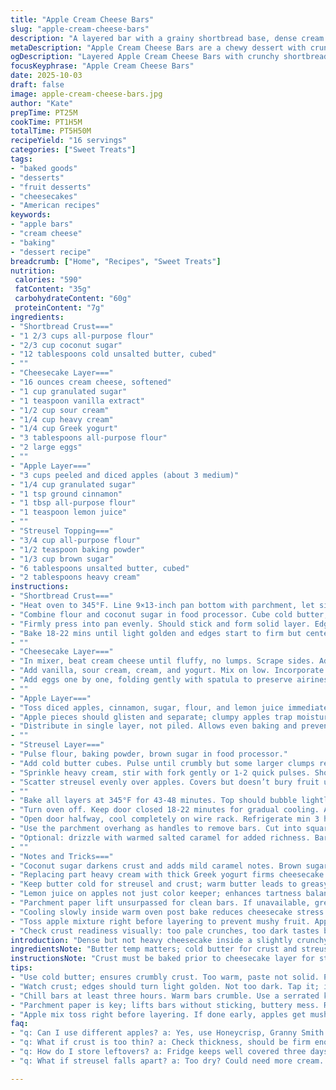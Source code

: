 ```yaml
---
title: "Apple Cream Cheese Bars"
slug: "apple-cream-cheese-bars"
description: "A layered bar with a grainy shortbread base, dense cream cheese filling, tart-spiced apples, and a crumbly streusel topping. Crunch meets creamy. The crust’s edges golden brown, the apples tender but holding shape, streusel clumps slightly sticky from cream. Cook and chill thoroughly to slice clean bars. Parchment paper saves the scrape; lemon juice on apples keeps color. Brown sugar swapped for coconut sugar for deeper flavor. Heavy cream cut by ¼ cup replaced with Greek yogurt for tang and slight firmness. Watch crust color; butter temperature affects crumb. Timing is guideline, trust the golden cues and crackly streusel."
metaDescription: "Apple Cream Cheese Bars are a chewy dessert with crunchy textures and tangy apple layers. A perfect balance of flavors and textures."
ogDescription: "Layered Apple Cream Cheese Bars with crunchy shortbread and creamy filling. Delicious mix of tangy flavors and textures."
focusKeyphrase: "Apple Cream Cheese Bars"
date: 2025-10-03
draft: false
image: apple-cream-cheese-bars.jpg
author: "Kate"
prepTime: PT25M
cookTime: PT1H5M
totalTime: PT5H50M
recipeYield: "16 servings"
categories: ["Sweet Treats"]
tags:
- "baked goods"
- "desserts"
- "fruit desserts"
- "cheesecakes"
- "American recipes"
keywords:
- "apple bars"
- "cream cheese"
- "baking"
- "dessert recipe"
breadcrumb: ["Home", "Recipes", "Sweet Treats"]
nutrition: 
 calories: "590"
 fatContent: "35g"
 carbohydrateContent: "60g"
 proteinContent: "7g"
ingredients:
- "Shortbread Crust==="
- "1 2/3 cups all-purpose flour"
- "2/3 cup coconut sugar"
- "12 tablespoons cold unsalted butter, cubed"
- ""
- "Cheesecake Layer==="
- "16 ounces cream cheese, softened"
- "1 cup granulated sugar"
- "1 teaspoon vanilla extract"
- "1/2 cup sour cream"
- "1/4 cup heavy cream"
- "1/4 cup Greek yogurt"
- "3 tablespoons all-purpose flour"
- "2 large eggs"
- ""
- "Apple Layer==="
- "3 cups peeled and diced apples (about 3 medium)"
- "1/4 cup granulated sugar"
- "1 tsp ground cinnamon"
- "1 tbsp all-purpose flour"
- "1 teaspoon lemon juice"
- ""
- "Streusel Topping==="
- "3/4 cup all-purpose flour"
- "1/2 teaspoon baking powder"
- "1/3 cup brown sugar"
- "6 tablespoons unsalted butter, cubed"
- "2 tablespoons heavy cream"
instructions:
- "Shortbread Crust==="
- "Heat oven to 345°F. Line 9×13-inch pan bottom with parchment, let sides overhang for easy lift."
- "Combine flour and coconut sugar in food processor. Cube cold butter; pulse until mixture resembles coarse crumbs, pea-sized clusters fine."
- "Firmly press into pan evenly. Should stick and form solid layer. Edge thickness crucial; too thin leads to soggy bar bottom."
- "Bake 18-22 mins until light golden and edges start to firm but center still soft. Tap surface, it should yield but not collapse."
- ""
- "Cheesecake Layer==="
- "In mixer, beat cream cheese until fluffy, no lumps. Scrape sides. Add sugar, blend thoroughly."
- "Add vanilla, sour cream, cream, and yogurt. Mix on low. Incorporate flour, mix just till no flour streaks remain."
- "Add eggs one by one, folding gently with spatula to preserve airiness. Overbeating creates cracks during bake. Pour over hot crust, spread evenly."
- ""
- "Apple Layer==="
- "Toss diced apples, cinnamon, sugar, flour, and lemon juice immediately before arranging."
- "Apple pieces should glisten and separate; clumpy apples trap moisture and weigh down layers."
- "Distribute in single layer, not piled. Allows even baking and prevents soggy texture."
- ""
- "Streusel Layer==="
- "Pulse flour, baking powder, brown sugar in food processor."
- "Add cold butter cubes. Pulse until crumbly but some larger clumps remain for texture."
- "Sprinkle heavy cream, stir with fork gently or 1-2 quick pulses. Should hold together loosely but break apart. Clumpy streusel is goal."
- "Scatter streusel evenly over apples. Covers but doesn’t bury fruit underneath."
- ""
- "Bake all layers at 345°F for 43-48 minutes. Top should bubble lightly, streusel dark golden and crisp. Center may jiggle a bit but not liquid."
- "Turn oven off. Keep door closed 18-22 minutes for gradual cooling. Avoid sudden temperature drop to prevent cheesecake cracks."
- "Open door halfway, cool completely on wire rack. Refrigerate min 3 hours or overnight before cutting."
- "Use the parchment overhang as handles to remove bars. Cut into squares with a serrated knife in gentle sawing motions."
- "Optional: drizzle with warmed salted caramel for added richness. Bars keep well covered in fridge for 3 days."
- ""
- "Notes and Tricks==="
- "Coconut sugar darkens crust and adds mild caramel notes. Brown sugar can substitute but expect softer streusel."
- "Replacing part heavy cream with thick Greek yogurt firms cheesecake texture, adds slight tang. Skip if you want ultra creamy layer."
- "Keep butter cold for streusel and crust; warm butter leads to greasy, dense crumb. Work quickly when pulsing."
- "Lemon juice on apples not just color keeper; enhances tartness balancing sweetness from sugars."
- "Parchment paper lift unsurpassed for clean bars. If unavailable, grease well and dust with flour but expect stickiness."
- "Cooling slowly inside warm oven post bake reduces cheesecake stress points—avoid cracking."
- "Toss apple mixture right before layering to prevent mushy fruit. Apples release water quickly."
- "Check crust readiness visually: too pale crunches, too dark tastes bitter. Adjust oven temp slightly if needed."
introduction: "Dense but not heavy cheesecake inside a slightly crunchy shortbread base. Apples spice things up, rustic chunks bubbling under streusel topping. A slow bake builds layers of texture; steam escaping caramelizes apples while streusel crisps. Getting the crust right is critical—too thin means soggy, too thick overwhelms. Cold butter pulses quickly for clumps that bake crunchy. Mixing cheesecake layers carefully avoids runny filling or cracks. Apples go in last to keep brightness, tossed quickly with lemon juice or they brown fast. Patience after baking is key—cool slow, slice neat. Swap brown sugar for coconut sugar to add a cooked caramel hint. Heavy cream cut with Greek yogurt firms cream cheese layer slightly and adds tang. Precise but forgiving, a bar you can master."
ingredientsNote: "Butter temp matters; cold butter for crust and streusel creates crumbly texture, not greasy paste. Use coconut sugar here for deeper flavor and browning but brown sugar swaps fine. Greek yogurt in cheesecake layer firms the custard, reducing risk of cracks and adding brightness. Replace sour cream with crème fraîche if available for richer tang. Flour dusting on apples stops excess juice leaking into cheesecake layer. Use tart-firm apples like Granny Smith or Honeycrisp. Heavy cream reduces richness but use ¼ cup Greek yogurt to cut some fat without drying out the filling. If fresh apples unavailable, frozen diced with extra flour and lemon juice works but skip thawing to prevent soggy texture. Finally, parchment paper liner key for easy bar removal—greasing works but expect stickiness. Don't rush chilling; underchilled bars crumbles when sliced."
instructionsNote: "Crust must be baked prior to cheesecake layer for structure—hot crust when spreading cheesecake prevents soggy bottom. Beat cream cheese until no lumps but don't overbeat or fill bubbles rise, cracking. Add eggs one at a time, folding gently to keep air for a light texture. Apples tossed last before layering—too early leads to browning and mush. Streusel needs butter cold but some larger clumps when pulsed to bake crumbly clusters. Add cream last to bind; too wet streusel sags, too dry crumbles off. Bake at moderate temp; watch for golden crust edges and gently bubbling apple topping, streusel deeply golden. Off once set but slightly jiggly center; residual heat finishes cheesecake cooking inside. Keep door closed to prevent sudden temp drop; cracking develops with rapid cool. Thorough chilling essential to slice neat bars; warm bars crumble. Serrated knife best for clean cuts through layered textures without squashing."
tips:
- "Use cold butter; ensures crumbly crust. Too warm, paste not solid. Pulsing flour and sugar should create good clumps. Don't overwork."
- "Watch crust; edges should turn light golden. Not too dark. Tap it; it should yield. Center should jiggle slightly while remaining firm."
- "Chill bars at least three hours. Warm bars crumble. Use a serrated knife for clean cuts. Clean the edge with each slice."
- "Parchment paper is key; lifts bars without sticking, buttery mess. Roll with it for ease. You can also grease and flour, but tricky."
- "Apple mix toss right before layering. If done early, apples get mushy. Use tart firm apples; they retain shape while baking."
faq:
- "q: Can I use different apples? a: Yes, use Honeycrisp, Granny Smith. They hold shape, add tartness. But avoid mushy varieties."
- "q: What if crust is too thin? a: Check thickness, should be firm enough. Thin means soggy bar base. Adjust recipe if needed."
- "q: How do I store leftovers? a: Fridge keeps well covered three days max. For longer, freeze slices; wrap tightly to prevent frost."
- "q: What if streusel falls apart? a: Too dry? Could need more cream. Pulsing should create clumps. Check moisture levels while mixing."

---
```

